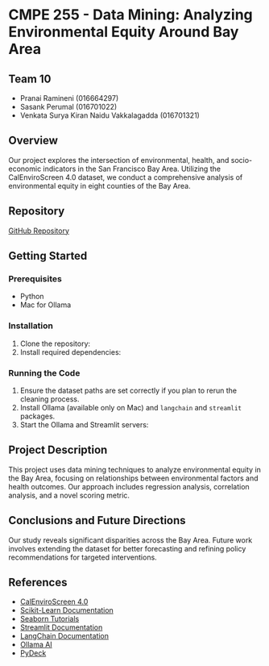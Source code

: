 # CMPE 255 - Data Mining: Analyzing Environmental Equity Around Bay Area

## Team 10
- Pranai Ramineni (016664297)
- Sasank Perumal (016701022)
- Venkata Surya Kiran Naidu Vakkalagadda (016701321)

## Overview
Our project explores the intersection of environmental, health, and socio-economic indicators in the San Francisco Bay Area. Utilizing the CalEnviroScreen 4.0 dataset, we conduct a comprehensive analysis of environmental equity in eight counties of the Bay Area.

## Repository
[GitHub Repository](https://github.com/SasankPerumal96/Data_Mining_255)

## Getting Started

### Prerequisites
- Python
- Mac for Ollama

### Installation
1. Clone the repository:
2. Install required dependencies:

### Running the Code
1. Ensure the dataset paths are set correctly if you plan to rerun the cleaning process.
2. Install Ollama (available only on Mac) and `langchain` and `streamlit` packages.
3. Start the Ollama and Streamlit servers:

## Project Description
This project uses data mining techniques to analyze environmental equity in the Bay Area, focusing on relationships between environmental factors and health outcomes. Our approach includes regression analysis, correlation analysis, and a novel scoring metric.

## Conclusions and Future Directions
Our study reveals significant disparities across the Bay Area. Future work involves extending the dataset for better forecasting and refining policy recommendations for targeted interventions.

## References
- [CalEnviroScreen 4.0](https://oehha.ca.gov/calenviroscreen/report/calenviroscreen-40)
- [Scikit-Learn Documentation](https://scikit-learn.org/0.21/documentation.html)
- [Seaborn Tutorials](https://seaborn.pydata.org/tutorial.html)
- [Streamlit Documentation](https://docs.streamlit.io/)
- [LangChain Documentation](https://python.langchain.com/docs/get_started/introduction)
- [Ollama AI](https://ollama.ai/)
- [PyDeck](https://pypi.org/project/pydeck/)
